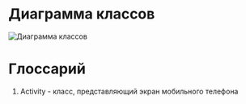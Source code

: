 # Диаграмма классов  

![Диаграмма классов](https://github.com/DanutaGagua/Personal-film-collection-manager/blob/master/Diagrams/Images/ClassDiagram.png) 

# Глоссарий

1. Activity - класс, представляющий экран мобильного телефона
